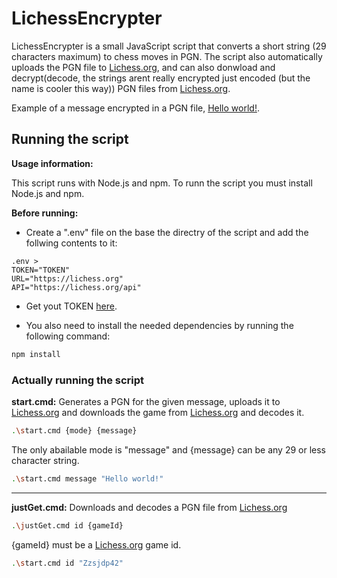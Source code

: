 
# LichessEncrypter

LichessEncrypter is a small JavaScript script that converts a short string (29 characters maximum) to chess moves in PGN. The script also automatically uploads the PGN file to [Lichess.org](https://lichess.org/), and can also donwload and decrypt(decode, the strings arent really encrypted just encoded (but the name is cooler this way)) PGN files from [Lichess.org](https://lichess.org/).

Example of a message encrypted in a PGN file, [Hello world!](https://lichess.org/Zzsjdp42).

## Running the script

**Usage information:**

This script runs with Node.js and npm. To runn the script you must install Node.js and npm.

**Before running:**

- Create a ".env" file on the base the directry of the script and add the follwing contents to it:
``` env
.env >
TOKEN="TOKEN"
URL="https://lichess.org"
API="https://lichess.org/api"
```
- Get yout TOKEN [here](https://lichess.org/account/oauth/token).

- You also need to install the needed dependencies by running the following command:

```bash
npm install
```

### Actually running the script

**start.cmd:**
Generates a PGN for the given message, uploads it to [Lichess.org](https://lichess.org/) and downloads the game from [Lichess.org](https://lichess.org/) and decodes it.
```bash
.\start.cmd {mode} {message}
```

The only abailable mode is "message" and {message} can be any 29 or less character string.

```bash
.\start.cmd message "Hello world!"
```
---
**justGet.cmd:**
Downloads and decodes a PGN file from [Lichess.org](https://lichess.org/)
```bash
.\justGet.cmd id {gameId}
```

{gameId} must be a [Lichess.org](https://lichess.org/) game id.

```bash
.\start.cmd id "Zzsjdp42"
```